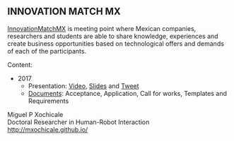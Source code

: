 INNOVATION MATCH MX
---

[InnovationMatchMX](http://innovationmatchmx.com/language/en/)
 is meeting point where Mexican companies,
researchers and students are able to share knowledge, experiences and
create business opportunities based on technological offers and demands of
each of the participants.

Content:
* 2017
  * Presentation: [Video](https://youtu.be/wNWzpdXdm5U), [Slides](https://github.com/mxochicale/InnovationMatchMX) and [Tweet](https://twitter.com/_mxochicale/status/870255529611845632)
  * [Documents](https://github.com/mxochicale/InnovationMatchMX): Acceptance, Application, Call for works, Templates and Requirements





Miguel P Xochicale   
Doctoral Researcher in Human-Robot Interaction
http://mxochicale.github.io/   
